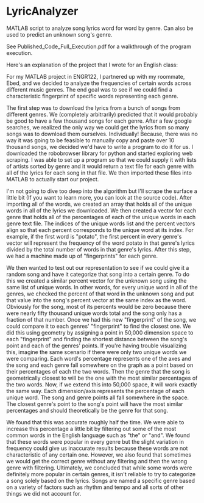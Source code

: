 # LyricAnalyzer
MATLAB script to analyze song lyrics word for word by genre. Can also be used to predict an unknown song's genre.

See Published_Code_Full_Execution.pdf for a walkthrough of the program execution.

Here's an explanation of the project that I wrote for an English class:

For my MATLAB project in ENGR122, I partnered up with my roommate, Ebed, and we decided to analyze the frequencies of certain words across different music genres. The end goal was to see if we could find a characteristic fingerprint of specific words representing each genre.

The first step was to download the lyrics from a bunch of songs from different genres. We (completely arbitrarily) predicted that it would probably be good to have a few thousand songs for each genre. After a few google searches, we realized the only way we could get the lyrics from so many songs was to download them ourselves. Individually! Because, there was no way it was going to be feasible to manually copy and paste over 10 thousand songs, we decided we'd have to write a program to do it for us. I downloaded the robobrowser library for python and started exploring web scraping. I was able to set up a program so that we could supply it with lists of artists sorted by genre and it would return a text file for each genre with all of the lyrics for each song in that file. We then imported these files into MATLAB to actually start our project.

I'm not going to dive too deep into the algorithm but I'll scrape the surface a little bit (If you want to learn more, you can look at the source code). After importing all of the words, we created an array that holds all of the unique words in all of the lyrics we downloaded. We then created a vector for each genre that holds all of the percentages of each of the unique words in each genre text file. The indices of the unique words list and the percent vectors align so that each percent corresponds to the unique word at its index. For example, if the first word is "potato", the first percent in every genre's vector will represent the frequency of the word potato in that genre's lyrics divided by the total number of words in that genre's lyrics. After this step, we had a machine made up of "fingerprints" for each genre.

We then wanted to test out our representation to see if we could give it a random song and have it categorize that song into a certain genre. To do this we created a similar percent vector for the unknown song using the same list of unique words. In other words, for every unique word in all of the genres, we checked the percent of that word in the unknown song and put that value into the song's percent vector at the same index as the word. Obviously for the song, most of its percents would be zero because there were nearly fifty thousand unique words total and the song only has a fraction of that number. Once we had this new "fingerprint" of the song, we could compare it to each genres' "fingerprint" to find the closest one. We did this using geometry by assigning a point in 50,000 dimension space to each "fingerprint" and finding the shortest distance between the song's point and each of the genres' points. If you're having trouble visualizing this, imagine the same scenario if there were only two unique words we were comparing. Each word's percentage represents one of the axes and the song and each genre fall somewhere on the graph as a point based on their percentages of each the two words. Then the genre that the song is geometrically closest to will be the one with the most similar percentages of the two words. Now, if we extend this into 50,000 space, it will work exactly the same way. Each dimension/axis represents the percentage of each unique word. The song and genre points all fall somewhere in the space. The closest genre's point to the song's point will have the most similar percentages and should theoretically be the genre for that song.

We found that this was accurate roughly half the time. We were able to increase this percentage a little bit by filtering out some of the most common words in the English language such as "the" or "and". We found that these words were popular in every genre but the slight variation in frequency could give us inaccurate results because these words are not characteristic of any certain one. However, we also found that sometimes we would get the correct genre without any filtering and then the wrong genre with filtering. Ultimately, we concluded that while some words were definitely more popular in certain genres, it isn't reliable to try to categorize a song solely based on the lyrics. Songs are named a specific genre based on a variety of factors such as rhythm and tempo and all sorts of other things we did not account for.

